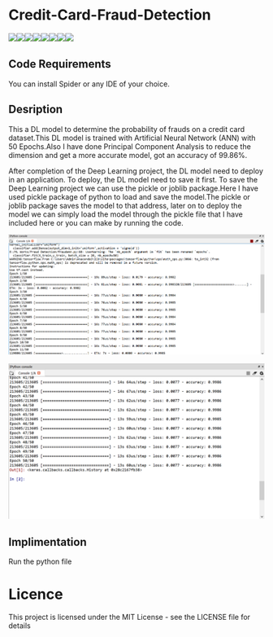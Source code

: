 # Credit-Card-Fraud-Detection

[![](https://sourcerer.io/fame/Borahb/Borahb/Credit-Card-Fraud-Detection/images/0)](https://sourcerer.io/fame/Borahb/Borahb/Credit-Card-Fraud-Detection/links/0)[![](https://sourcerer.io/fame/Borahb/Borahb/Credit-Card-Fraud-Detection/images/1)](https://sourcerer.io/fame/Borahb/Borahb/Credit-Card-Fraud-Detection/links/1)[![](https://sourcerer.io/fame/Borahb/Borahb/Credit-Card-Fraud-Detection/images/2)](https://sourcerer.io/fame/Borahb/Borahb/Credit-Card-Fraud-Detection/links/2)[![](https://sourcerer.io/fame/Borahb/Borahb/Credit-Card-Fraud-Detection/images/3)](https://sourcerer.io/fame/Borahb/Borahb/Credit-Card-Fraud-Detection/links/3)[![](https://sourcerer.io/fame/Borahb/Borahb/Credit-Card-Fraud-Detection/images/4)](https://sourcerer.io/fame/Borahb/Borahb/Credit-Card-Fraud-Detection/links/4)[![](https://sourcerer.io/fame/Borahb/Borahb/Credit-Card-Fraud-Detection/images/5)](https://sourcerer.io/fame/Borahb/Borahb/Credit-Card-Fraud-Detection/links/5)[![](https://sourcerer.io/fame/Borahb/Borahb/Credit-Card-Fraud-Detection/images/6)](https://sourcerer.io/fame/Borahb/Borahb/Credit-Card-Fraud-Detection/links/6)[![](https://sourcerer.io/fame/Borahb/Borahb/Credit-Card-Fraud-Detection/images/7)](https://sourcerer.io/fame/Borahb/Borahb/Credit-Card-Fraud-Detection/links/7)


## Code Requirements 
You can install Spider or any IDE of your choice.

## Desription
This a DL model to determine the probability of frauds on a credit card dataset.This DL model is trained with Artificial Neural Network (ANN) with 50 Epochs.Also I have done Principal Component Analysis to reduce the dimension and get a more accurate model, got an accuracy of 99.86%.

After completion of the Deep Learning project, the DL model need to deploy in an application. To deploy, the DL model need to save it first. To save the Deep Learning project we can use the pickle or joblib package.Here I have used pickle package of python to load and save the model.The pickle or joblib package saves the model to that address, later on to deploy the model we can simply load the model through the pickle file that I have included here or you can make by running the code.


![](trainimg.png)


![](train2img.png)

## Implimentation
Run the python file 

# Licence
This project is licensed under the MIT License - see the LICENSE file for details
